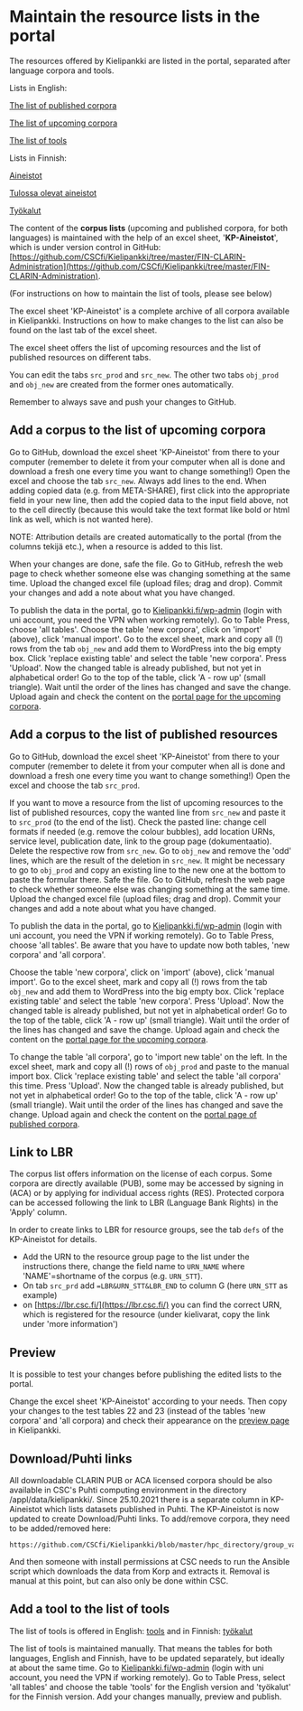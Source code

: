 # Maintain the resource lists in the portal

The resources offered by Kielipankki are listed in the portal, separated after language corpora and tools.

Lists in English:

[The list of published corpora](https://www.kielipankki.fi/corpora/)

[The list of upcoming corpora](https://www.kielipankki.fi/corpora/forthcoming/)

[The list of tools](https://www.kielipankki.fi/tools/)

Lists in Finnish:

[Aineistot](https://www.kielipankki.fi/aineistot/)

[Tulossa olevat aineistot](https://www.kielipankki.fi/aineistot/tulevat/)

[Työkalut](https://www.kielipankki.fi/aineistot/tyokalut/)


The content of the **corpus lists** (upcoming and published corpora, for both languages) is maintained with the help of an excel sheet, '**KP-Aineistot**', which is under version control in GitHub:
[https://github.com/CSCfi/Kielipankki/tree/master/FIN-CLARIN-Administration](https://github.com/CSCfi/Kielipankki/tree/master/FIN-CLARIN-Administration).

(For instructions on how to maintain the list of tools, please see below)

The excel sheet 'KP-Aineistot' is a complete archive of all corpora available in Kielipankki.
Instructions on how to make changes to the list can also be found on the last tab of the excel sheet.

The excel sheet offers the list of upcoming resources and the list of published resources on different tabs.

You can edit the tabs `src_prod` and `src_new`. The other two tabs `obj_prod` and `obj_new` are created from the former ones automatically.

Remember to always save and push your changes to GitHub.


## Add a corpus to the list of upcoming corpora
Go to GitHub, download the excel sheet 'KP-Aineistot' from there to your computer (remember to delete it from your computer when all is done and download a fresh one every time you want to change something!)
Open the excel and choose the tab `src_new`.
Always add lines to the end.
When adding copied data (e.g. from META-SHARE), first click into the appropriate field in your new line, then add the copied data to the input field above, not to the cell directly (because this would take the text format like bold or html link as well, which is not wanted here).

NOTE: Attribution details are created automatically to the portal (from the columns tekijä etc.), when a resource is added to this list.

When your changes are done, safe the file.
Go to GitHub, refresh the web page to check whether someone else was changing something at the same time.
Upload the changed excel file (upload files; drag and drop).
Commit your changes and add a note about what you have changed.

To publish the data in the portal, go to [Kielipankki.fi/wp-admin](https://www.kielipankki.fi/wp-admin/) (login with uni account, you need the VPN when working remotely).
Go to Table Press, choose 'all tables'.
Choose the table 'new corpora', click on 'import' (above), click 'manual import'.
Go to the excel sheet, mark and copy all (!) rows from the tab `obj_new` and add them to WordPress into the big empty box.
Click 'replace existing table' and select the table 'new corpora'.
Press 'Upload'. Now the changed table is already published, but not yet in alphabetical order!
Go to the top of the table, click 'A - row up' (small triangle). Wait until the order of the lines has changed and save the change.
Upload again and check the content on the [portal page for the upcoming corpora](https://www.kielipankki.fi/corpora/forthcoming/).

## Add a corpus to the list of published resources
Go to GitHub, download the excel sheet 'KP-Aineistot' from there to your computer (remember to delete it from your computer when all is done and download a fresh one every time you want to change something!)
Open the excel and choose the tab `src_prod`.

If you want to move a resource from the list of upcoming resources to the list of published resources, 
copy the wanted line from `src_new` and paste it to `src_prod` (to the end of the list).
Check the pasted line: change cell formats if needed (e.g. remove the colour bubbles), add location URNs, service level, publication date, link to the group page (dokumentaatio).
Delete the respective row from `src_new`.
Go to `obj_new` and remove the 'odd' lines, which are the result of the deletion in `src_new`.
It might be necessary to go to `obj_prod` and copy an existing line to the new one at the bottom to paste the formular there.
Safe the file.
Go to GitHub, refresh the web page to check whether someone else was changing something at the same time.
Upload the changed excel file (upload files; drag and drop).
Commit your changes and add a note about what you have changed.

To publish the data in the portal, go to [Kielipankki.fi/wp-admin](https://www.kielipankki.fi/wp-admin/) (login with uni account, you need the VPN if working remotely).
Go to Table Press, choose 'all tables'. Be aware that you have to update now both tables, 'new corpora' and 'all corpora'.

Choose the table 'new corpora', click on 'import' (above), click 'manual import'.
Go to the excel sheet, mark and copy all (!) rows from the tab `obj_new` and add them to WordPress into the big empty box.
Click 'replace existing table' and select the table 'new corpora'.
Press 'Upload'. Now the changed table is already published, but not yet in alphabetical order!
Go to the top of the table, click 'A - row up' (small triangle). Wait until the order of the lines has changed and save the change.
Upload again and check the content on the [portal page for the upcoming corpora](https://www.kielipankki.fi/corpora/forthcoming/).

To change the table 'all corpora', go to 'import new table' on the left.
In the excel sheet, mark and copy all (!) rows of `obj_prod` and paste to the manual import box.
Click 'replace existing table' and select the table 'all corpora' this time.
Press 'Upload'. Now the changed table is already published, but not yet in alphabetical order!
Go to the top of the table, click 'A - row up' (small triangle). Wait until the order of the lines has changed and save the change.
Upload again and check the content on the [portal page of published corpora](https://www.kielipankki.fi/corpora/). 


## Link to LBR
The corpus list offers information on the license of each corpus.
Some corpora are directly available (PUB), some may be accessed by signing in (ACA) or by applying for individual access rights (RES). 
Protected corpora can be accessed following the link to LBR (Language Bank Rights) in the 'Apply' column.

In order to create links to LBR for resource groups, see the tab `defs` of the KP-Aineistot for details. 

 - Add the URN to the resource group page to the list under the instructions there, change the field name to `URN_NAME` where 'NAME'=shortname of the corpus (e.g. `URN_STT`).
 - On tab `src_prd` add `=LBR&URN_STT&LBR_END` to column G (here `URN_STT` as example)
 - on [https://lbr.csc.fi/](https://lbr.csc.fi/) you can find the correct URN, which is registered for the resource (under kielivarat, copy the link under 'more information')


## Preview
It is possible to test your changes before publishing the edited lists to the portal.

Change the excel sheet 'KP-Aineistot' according to your needs. Then copy your changes to the test tables 22 and 23 (instead of the tables 'new corpora' and 'all corpora) and check their appearance on the [preview page](https://www.kielipankki.fi/intra/preview/) in Kielipankki.


## Download/Puhti links
All downloadable CLARIN PUB or ACA licensed corpora should be also available in CSC's Puhti computing environment in the directory /appl/data/kielipankki/.
Since 25.10.2021 there is a separate column in KP-Aineistot which lists datasets published in Puhti.
The KP-Aineistot is now updated to create Download/Puhti links. To add/remove corpora, they need to be added/removed here:

    https://github.com/CSCfi/Kielipankki/blob/master/hpc_directory/group_vars/all

And then someone with install permissions at CSC needs to run the Ansible script which downloads the data from Korp and extracts it. 
Removal is manual at this point, but can also only be done within CSC.


## Add a tool to the list of tools
The list of tools is offered in English: [tools](https://www.kielipankki.fi/tools/) and in Finnish: [työkalut](https://www.kielipankki.fi/tyokalut/)

The list of tools is maintained manually. That means the tables for both languages, English and Finnish, have to be updated separately,
but ideally at about the same time. Go to [Kielipankki.fi/wp-admin](https://www.kielipankki.fi/wp-admin/) (login with uni account, you need the VPN if working remotely).
Go to Table Press, select 'all tables' and choose the table 'tools' for the English version and 'työkalut' for the Finnish version. Add your changes manually, preview and publish.

